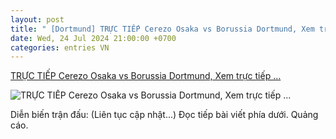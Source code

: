 ```yaml
---
layout: post
title: " [Dortmund] TRỰC TIẾP Cerezo Osaka vs Borussia Dortmund, Xem trực tiếp ..."
date: Wed, 24 Jul 2024 21:00:00 +0700
categories: entries VN
---
```

[TRỰC TIẾP Cerezo Osaka vs Borussia Dortmund, Xem trực tiếp ...](https://www.goal.com/vn/tintuc/truc-tiep-cerezo-osaka-vs-borussia-dortmund-xem-truc-tiep-cerezo-osaka-vs-borussia-dortmund-truc-tiep-bong-da-truc-tiep-giao-huu/blt22975f2f521ab791)

![TRỰC TIẾP Cerezo Osaka vs Borussia Dortmund, Xem trực tiếp ...](https://assets.goal.com/images/v3/blt0de91477c91312a7/Cerezo%20live.png)

Diễn biến trận đấu: (Liên tục cập nhật...) Đọc tiếp bài viết phía dưới. Quảng cáo.

